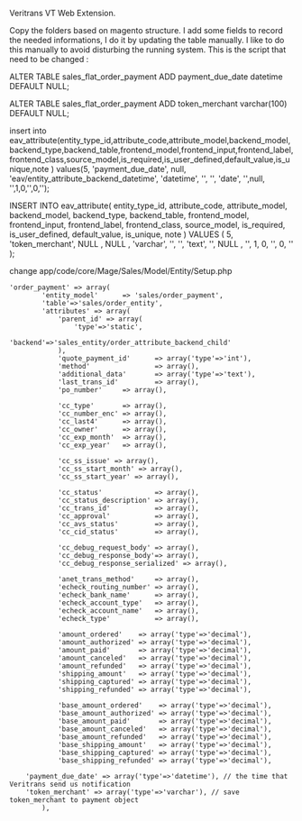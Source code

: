 Veritrans VT Web Extension.

Copy the folders based on magento structure. I add some fields to record the needed informations, I do it by updating the table manually. I like to do this manually to avoid disturbing the running system. This is the script that need to be changed :

ALTER TABLE sales_flat_order_payment ADD payment_due_date datetime DEFAULT NULL;

ALTER TABLE sales_flat_order_payment ADD token_merchant varchar(100) DEFAULT NULL;

insert into eav_attribute(entity_type_id,attribute_code,attribute_model,backend_model,backend_type,backend_table,frontend_model,frontend_input,frontend_label,frontend_class,source_model,is_required,is_user_defined,default_value,is_unique,note ) values(5, 'payment_due_date', null, 'eav/entity_attribute_backend_datetime', 'datetime', '', '', 'date', '',null, '',1,0,'',0,'');

INSERT INTO eav_attribute( entity_type_id, attribute_code, attribute_model, backend_model, backend_type, backend_table, frontend_model, frontend_input, frontend_label, frontend_class, source_model, is_required, is_user_defined, default_value, is_unique, note ) VALUES ( 5, 'token_merchant', NULL , NULL , 'varchar', '', '', 'text', '', NULL , '', 1, 0, '', 0, '' );

change app/code/core/Mage/Sales/Model/Entity/Setup.php

    'order_payment' => array(
            'entity_model'      => 'sales/order_payment',
            'table'=>'sales/order_entity',
            'attributes' => array(
                'parent_id' => array(
                    'type'=>'static',
                    'backend'=>'sales_entity/order_attribute_backend_child'
                ),
                'quote_payment_id'      => array('type'=>'int'),
                'method'                => array(),
                'additional_data'       => array('type'=>'text'),
                'last_trans_id'         => array(),
                'po_number'     => array(),

                'cc_type'       => array(),
                'cc_number_enc' => array(),
                'cc_last4'      => array(),
                'cc_owner'      => array(),
                'cc_exp_month'  => array(),
                'cc_exp_year'   => array(),

                'cc_ss_issue' => array(),
                'cc_ss_start_month' => array(),
                'cc_ss_start_year' => array(),

                'cc_status'             => array(),
                'cc_status_description' => array(),
                'cc_trans_id'           => array(),
                'cc_approval'           => array(),
                'cc_avs_status'         => array(),
                'cc_cid_status'         => array(),

                'cc_debug_request_body' => array(),
                'cc_debug_response_body'=> array(),
                'cc_debug_response_serialized' => array(),

                'anet_trans_method'     => array(),
                'echeck_routing_number' => array(),
                'echeck_bank_name'      => array(),
                'echeck_account_type'   => array(),
                'echeck_account_name'   => array(),
                'echeck_type'           => array(),

                'amount_ordered'    => array('type'=>'decimal'),
                'amount_authorized' => array('type'=>'decimal'),
                'amount_paid'       => array('type'=>'decimal'),
                'amount_canceled'   => array('type'=>'decimal'),
                'amount_refunded'   => array('type'=>'decimal'),
                'shipping_amount'   => array('type'=>'decimal'),
                'shipping_captured' => array('type'=>'decimal'),
                'shipping_refunded' => array('type'=>'decimal'),

                'base_amount_ordered'    => array('type'=>'decimal'),
                'base_amount_authorized' => array('type'=>'decimal'),
                'base_amount_paid'       => array('type'=>'decimal'),
                'base_amount_canceled'   => array('type'=>'decimal'),
                'base_amount_refunded'   => array('type'=>'decimal'),
                'base_shipping_amount'   => array('type'=>'decimal'),
                'base_shipping_captured' => array('type'=>'decimal'),
                'base_shipping_refunded' => array('type'=>'decimal'),

        'payment_due_date' => array('type'=>'datetime'), // the time that Veritrans send us notification
        'token_merchant' => array('type'=>'varchar'), // save token_merchant to payment object
            ), 
